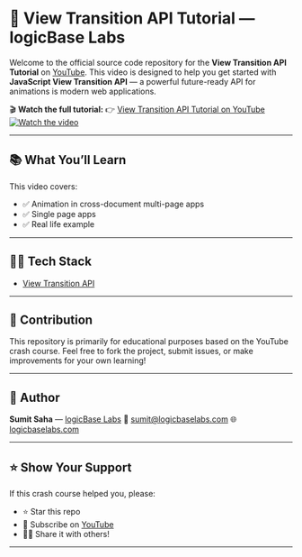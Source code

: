 # 🚀 View Transition API Tutorial — logicBase Labs

Welcome to the official source code repository for the **View Transition API Tutorial** on [YouTube](https://youtube.com/@logicBaseLabs). This video is designed to help you get started with **JavaScript View Transition API** — a powerful future-ready API for animations is modern web applications.

🎬 **Watch the full tutorial:**
👉 [View Transition API Tutorial on YouTube](https://youtu.be/Fb-RNqiDoiw)
[![Watch the video](https://img.youtube.com/vi/Fb-RNqiDoiw/maxresdefault.jpg)](https://www.youtube.com/watch?v=Fb-RNqiDoiw)

---

## 📚 What You’ll Learn

This video covers:

-   ✅ Animation in cross-document multi-page apps
-   ✅ Single page apps
-   ✅ Real life example

---

## 🧑‍💻 Tech Stack

-   [View Transition API](https://developer.mozilla.org/en-US/docs/Web/API/View_Transition_API)

---

## 🤝 Contribution

This repository is primarily for educational purposes based on the YouTube crash course. Feel free to fork the project, submit issues, or make improvements for your own learning!

---

## 🧠 Author

**Sumit Saha** — [logicBase Labs](https://youtube.com/@logicBaseLabs)
📧 [sumit@logicbaselabs.com](mailto:sumit@logicbaselabs.com)
🌐 [logicbaselabs.com](https://logicbaselabs.com)

---

## ⭐ Show Your Support

If this crash course helped you, please:

-   ⭐ Star this repo
-   🍿 Subscribe on [YouTube](https://youtube.com/@logicBaseLabs)
-   🧑‍🏫 Share it with others!

---
